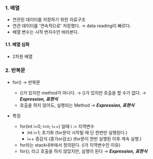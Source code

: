 ### 1. 배열
- 연관된 데이터를 저장하기 위한 자료구조
- 연관 데이터를 '연속적으로' 저장했다. → data reading이 빠르다.
- 배열 변수는 시작 번지수만 바라본다.

#### 1.1. 배열 심화
- 2차원 배열

### 2. 반복문
- for() → 반복문
  - ()가 있지만 method가 아니다. → ()가 있지만 호출을 할 수가 없다. → ***Expression, 표현식*** 
  - 호출을 하지 않아도, 실행되는 Method → ***Expression, 표현식***
    
- 특징
    - for(int i=0; i<n; i++) 일때 i := 지역변수
      - int i=1; 초기화 (for문이 시작될 때 단 한번만 실행된다.)
      - i++ 증감식 (증가or감소) (for문이 한번 실행된 이후 계속 실행.)
    - for라는 stack내부에서 정의된다. (i가 지역변수인 이유)
    - for(); 라고 호출을 하지 않았지만, 실행이 된다 → ***Expression, 표현식***